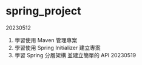 # spring_project
20230512
1. 學習使用 Maven 管理專案
2. 學習使用 Spring Initializer 建立專案
3. 學習 Spring 分層架構 並建立簡單的 API
20230519
